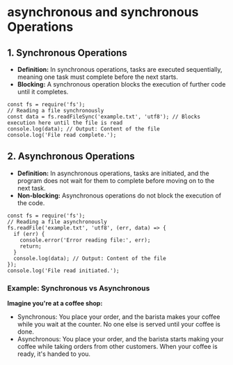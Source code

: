 # asynchronous and synchronous Operations
## 1. Synchronous Operations

- **Definition:** In synchronous operations, tasks are executed sequentially, meaning one task must complete before the next starts.
- **Blocking:** A synchronous operation blocks the execution of further code until it completes.

```
const fs = require('fs');
// Reading a file synchronously
const data = fs.readFileSync('example.txt', 'utf8'); // Blocks execution here until the file is read
console.log(data); // Output: Content of the file
console.log('File read complete.');

```

## 2. Asynchronous Operations

- **Definition:** In asynchronous operations, tasks are initiated, and the program does not wait for them to complete before moving on to the next task.
- **Non-blocking:** Asynchronous operations do not block the execution of the code.

```
const fs = require('fs');
// Reading a file asynchronously
fs.readFile('example.txt', 'utf8', (err, data) => {
  if (err) {
    console.error('Error reading file:', err);
    return;
  }
  console.log(data); // Output: Content of the file
});
console.log('File read initiated.');
```

### Example: Synchronous vs Asynchronous
**Imagine you're at a coffee shop:**

- Synchronous: You place your order, and the barista makes your coffee while you wait at the counter. No one else is served until your coffee is done.
- Asynchronous: You place your order, and the barista starts making your coffee while taking orders from other customers. When your coffee is ready, it's handed to you.

